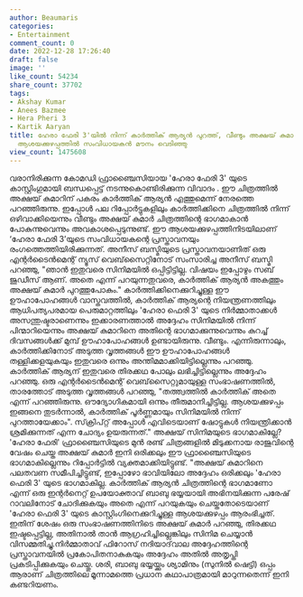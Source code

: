 ```yaml
---
author: Beaumaris
categories:
- Entertainment
comment_count: 0
date: 2022-12-28 17:26:40
draft: false
image: ''
like_count: 54234
share_count: 37702
tags:
- Akshay Kumar
- Anees Bazmee
- Hera Pheri 3
- Kartik Aaryan
title: ഹേരാ ഫേരി 3'യിൽ നിന്ന് കാർത്തിക് ആര്യൻ പുറത്ത്, വീണ്ടും അക്ഷയ് കുമാറിന്റെ പ്രവേശനം?
  ആശയക്കുഴപ്പത്തിൽ സംവിധായകൻ മൗനം വെടിഞ്ഞു
view_count: 1475608
---
```


വരാനിരിക്കുന്ന കോമഡി ഫ്രാഞ്ചൈസിയായ 'ഹേരാ ഫേരി 3' യുടെ കാസ്റ്റിംഗുമായി ബന്ധപ്പെട്ട് നടന്നുകൊണ്ടിരിക്കുന്ന വിവാദം . ഈ ചിത്രത്തിൽ അക്ഷയ് കുമാറിന് പകരം കാർത്തിക് ആര്യൻ എത്തുമെന്ന് നേരത്തെ പറഞ്ഞിരുന്നു. ഇപ്പോൾ പല റിപ്പോർട്ടുകളിലും കാർത്തിക്കിനെ ചിത്രത്തിൽ നിന്ന് ഒഴിവാക്കിയെന്നും വീണ്ടും അക്ഷയ് കുമാർ ചിത്രത്തിന്റെ ഭാഗമാകാൻ പോകുന്നുവെന്നും അവകാശപ്പെടുന്നുണ്ട്. ഈ ആശയക്കുഴപ്പത്തിനിടയിലാണ് ‘ഹേരാ ഫേരി 3’യുടെ സംവിധായകന്റെ പ്രസ്താവനയും രംഗത്തെത്തിയിരിക്കുന്നത്. അനീസ് ബസ്മിയുടെ പ്രസ്താവനയാണിത് ഒരു എന്റർടൈൻമെന്റ് ന്യൂസ് വെബ്‌സൈറ്റിനോട് സംസാരിച്ച അനീസ് ബസ്മി പറഞ്ഞു, "ഞാൻ ഇതുവരെ സിനിമയിൽ ഒപ്പിട്ടിട്ടില്ല. വിഷയം ഇപ്പോഴും സബ് ജുഡീസ് ആണ്. അതെ എന്ന് പറയുന്നതുവരെ, കാർത്തിക് ആര്യൻ അകത്തും അക്ഷയ് കുമാർ പുറത്തുപോകും." കാർത്തിക്കിനെക്കുറിച്ചുള്ള ഈ ഊഹാപോഹങ്ങൾ വാസ്തവത്തിൽ, കാർത്തിക് ആര്യന്റെ നിയന്ത്രണത്തിലും ആധിപത്യപരമായ പെരുമാറ്റത്തിലും 'ഹേരാ ഫെരി 3' യുടെ നിർമ്മാതാക്കൾ അസന്തുഷ്ടരാണെന്നും ഇക്കാരണത്താൽ അദ്ദേഹം സിനിമയിൽ നിന്ന് പിന്മാറിയെന്നും അക്ഷയ് കുമാറിനെ അതിന്റെ ഭാഗമാക്കുന്നുവെന്നും കുറച്ച് ദിവസങ്ങൾക്ക് മുമ്പ് ഊഹാപോഹങ്ങൾ ഉണ്ടായിരുന്നു. വീണ്ടും. എന്നിരുന്നാലും, കാർത്തിക്കിനോട് അടുത്ത വൃത്തങ്ങൾ ഈ ഊഹാപോഹങ്ങൾ തള്ളിക്കളയുകയും ഇതുവരെ ഒന്നും അന്തിമമാക്കിയിട്ടില്ലെന്നും പറഞ്ഞു. കാർത്തിക് ആര്യന് ഇതുവരെ തിരക്കഥ പോലും ലഭിച്ചിട്ടില്ലെന്നും അദ്ദേഹം പറഞ്ഞു. ഒരു എന്റർടൈൻമെന്റ് വെബ്‌സൈറ്റുമായുള്ള സംഭാഷണത്തിൽ, താരത്തോട് അടുത്ത വൃത്തങ്ങൾ പറഞ്ഞു, "തത്ത്വത്തിൽ കാർത്തിക് അതെ എന്ന് പറഞ്ഞിരുന്നു. ഔദ്യോഗികമായി ഒന്നും തീരുമാനിച്ചിട്ടില്ല. ആശയക്കുഴപ്പം ഇങ്ങനെ തുടർന്നാൽ, കാർത്തിക് പൂർണ്ണമായും സിനിമയിൽ നിന്ന് പുറത്തായേക്കാം". സ്‌ക്രിപ്റ്റ് അപ്പോൾ എവിടെയാണ് ഷോട്ടുകൾ നിയന്ത്രിക്കാൻ ശ്രമിക്കുന്നത് എന്ന ചോദ്യം ഉയരുന്നത്." അക്ഷയ് സിനിമയുടെ ഭാഗമാകില്ലേ? 'ഹേരാ ഫേരി' ഫ്രാഞ്ചൈസിയുടെ മുൻ രണ്ട് ചിത്രങ്ങളിൽ മിടുക്കനായ രാജുവിന്റെ വേഷം ചെയ്ത അക്ഷയ് കുമാർ ഇനി ഒരിക്കലും ഈ ഫ്രാഞ്ചൈസിയുടെ ഭാഗമാകില്ലെന്നും റിപ്പോർട്ടിൽ വ്യക്തമാക്കിയിട്ടുണ്ട്. "അക്ഷയ് കുമാറിനെ പലതവണ സമീപിച്ചിട്ടുണ്ട്, ഇപ്പോഴോ ഭാവിയിലോ അദ്ദേഹം ഒരിക്കലും 'ഹേരാ ഫെരി 3' യുടെ ഭാഗമാകില്ല. കാർത്തിക് ആര്യൻ ചിത്രത്തിന്റെ ഭാഗമാണോ എന്ന് ഒരു ഇന്റർനെറ്റ് ഉപയോക്താവ് ബാബു ഭയ്യയായി അഭിനയിക്കുന്ന പരേഷ് റാവലിനോട് ചോദിക്കുകയും അതെ എന്ന് പറയുകയും ചെയ്തതോടെയാണ് 'ഹേരാ ഫെരി 3' യുടെ കാസ്റ്റിംഗിനെക്കുറിച്ചുള്ള ആശയക്കുഴപ്പം ആരംഭിച്ചത്. ഇതിന് ശേഷം ഒരു സംഭാഷണത്തിനിടെ അക്ഷയ് കുമാർ പറഞ്ഞു, തിരക്കഥ ഇഷ്ടപ്പെട്ടില്ല, അതിനാൽ താൻ ആഗ്രഹിച്ചില്ലെങ്കിലും സിനിമ ചെയ്യാൻ വിസമ്മതിച്ചു.നിർമ്മാതാവ് ഫിറോസ് നദിയാദ്‌വാല അദ്ദേഹത്തിന്റെ പ്രസ്താവനയിൽ പ്രകോപിതനാകുകയും അദ്ദേഹം അതിൽ അതൃപ്തി പ്രകടിപ്പിക്കുകയും ചെയ്തു. ശരി, ബാബു ഭയ്യയ്ക്കും ശ്യാമിനും (സുനിൽ ഷെട്ടി) ഒപ്പം ആരാണ് ചിത്രത്തിലെ മൂന്നാമത്തെ പ്രധാന കഥാപാത്രമായി മാറുന്നതെന്ന് ഇനി കണ്ടറിയണം.